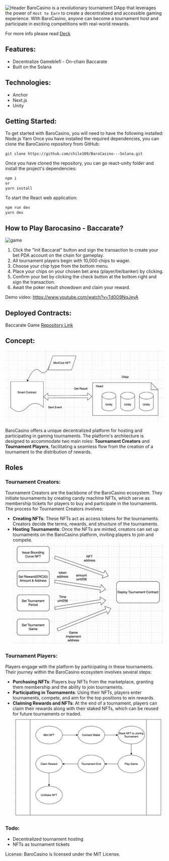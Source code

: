 ![Header](https://i.imgur.com/jfca9pM.jpg)
BaroCasino is a revolutionary tournament DApp that leverages the power of `Host to Earn` to create a decentralized and accessible gaming experience. With BaroCasino, anyone can become a tournament host and participate in exciting competitions with real-world rewards.

For more info please read [Deck](https://www.canva.com/design/DAGAJVy4sMk/dugWolPYsTusxAELCTXojg/view?utm_content=DAGAJVy4sMk&utm_campaign=designshare&utm_medium=link&utm_source=editor)

## Features:
- Decentralize Gameblefi - On-chain Baccarate
- Built on the Solana

## Technologies:
- Anchor
- Next.js
- Unity

## Getting Started:

To get started with BaroCasino, you will need to have the following installed:
Node.js
Yarn
Once you have installed the required dependencies, you can clone the BaroCasino repository from GitHub:
```
git clone https://github.com/chile109/BaroCasino---Solana.git
```

Once you have cloned the repository, you can go react-unity folder and install the project's dependencies:
```
npm i
or
yarn install
```

To start the React web application:
```
npm run dev
yarn dev
```

## How to Play Barocasino - Baccarate?
![game](https://i.imgur.com/U9lS2hw.png)
1. Click the "Init Baccarat" button and sign the transaction to create your bet PDA account on the chain for gameplay.
2. All tournament players begin with 10,000 chips to wager.
3. Choose your chip type from the bottom menu.
4. Place your chips on your chosen bet area (player/tie/banker) by clicking.
5. Confirm your bet by clicking the check button at the bottom right and sign the transaction.
6. Await the poker result showdown and claim your reward.

Demo video: https://www.youtube.com/watch?v=Td0O9NqJeyA

## Deployed Contracts:
Baccarate Game
[Repository Link](https://github.com/Aronyu127/barocasino)

## Concept:

![Project Structure](https://github.com/chile109/Barocasino/blob/main/assets/project_structure.png)

BaroCasino offers a unique decentralized platform for hosting and participating in gaming tournaments. The platform's architecture is designed to accommodate two main roles: **Tournament Creators** and **Tournament Players**, facilitating a seamless flow from the creation of a tournament to the distribution of rewards.

## Roles
### Tournament Creators:
Tournament Creators are the backbone of the BaroCasino ecosystem. They initiate tournaments by creating candy machine NFTs, which serve as membership tickets for players to buy and participate in the tournaments. The process for Tournament Creators involves:
- **Creating NFTs**: These NFTs act as access tokens for the tournaments. Creators decide the terms, rewards, and structure of the tournaments.
- **Hosting Tournaments**: Once the NFTs are minted, creators can set up tournaments on the BaroCasino platform, inviting players to join and compete.
![Tournament Creation flow](https://github.com/chile109/Barocasino/raw/main/assets/tournament_creation_flow.png)

### Tournament Players:
Players engage with the platform by participating in these tournaments. Their journey within the BaroCasino ecosystem involves several steps:
- **Purchasing NFTs**: Players buy NFTs from the marketplace, granting them membership and the ability to join tournaments.
- **Participating in Tournaments**: Using their NFTs, players enter tournaments, compete, and aim for the top positions to win rewards.
- **Claiming Rewards and NFTs**: At the end of a tournament, players can claim their rewards along with their staked NFTs, which can be reused for future tournaments or traded.
![User Flow](https://github.com/chile109/Barocasino/raw/main/assets/user_flow.png)

### Todo:
- Decentralized tournament hosting
- NFTs as tournament tickets

License:
BaroCasino is licensed under the MIT License.
